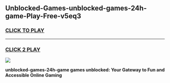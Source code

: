 
## Unblocked-Games-unblocked-games-24h-game-Play-Free-v5eq3
<h3>
<a href="https://premium76.site?title=unblocked-games-24h-game&ref=22A">CLICK TO PLAY</a></h3>
<hr>

<h3>
<a href="https://premium76.site?title=unblocked-games-24h-game&ref=22A">CLICK 2 PLAY</a>
  
</h3>

<a href="https://premium76.site?title=unblocked-games-24h-game&ref=22A"><img src="https://clearcache.store/games.png"></a>


**unblocked-games-24h-game games unblocked: Your Gateway to Fun and Accessible Online Gaming**
